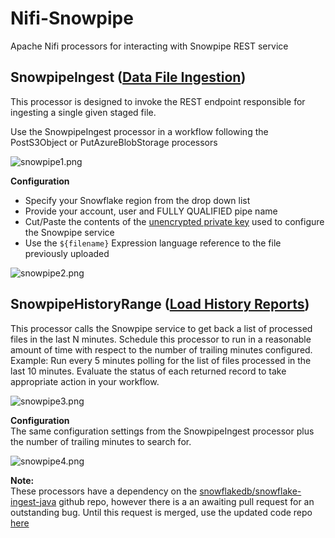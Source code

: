 # Nifi-Snowpipe
Apache Nifi processors for interacting with Snowpipe REST service


## SnowpipeIngest ([Data File Ingestion](https://docs.snowflake.net/manuals/user-guide/data-load-snowpipe-rest-apis.html#snowpipe-rest-api))
This processor is designed to invoke the REST endpoint responsible for ingesting a single given staged file. 

Use the SnowpipeIngest processor in a workflow following the PostS3Object or PutAzureBlobStorage processors

![snowpipe1.png](https://github.com/rtempleton/Nifi-Snowpipe/blob/master/img/snowpipe1.png)

**Configuration**</br>
- Specify your Snowflake region from the drop down list
- Provide your account, user and FULLY QUALIFIED pipe name
- Cut/Paste the contents of the [unencrypted private key](https://docs.snowflake.net/manuals/user-guide/data-load-snowpipe-rest-gs.html#using-key-pair-authentication) used to configure the Snowpipe service
- Use the `${filename}` Expression language reference to the file previously uploaded

![snowpipe2.png](https://github.com/rtempleton/Nifi-Snowpipe/blob/master/img/snowpipe2.png)

## SnowpipeHistoryRange ([Load History Reports](https://docs.snowflake.net/manuals/user-guide/data-load-snowpipe-rest-apis.html#endpoint-loadhistoryscan))
This processor calls the Snowpipe service to get back a list of processed files in the last N minutes. Schedule this processor to run in a reasonable amount of time with respect to the number of trailing minutes configured. Example: Run every 5 minutes polling for the list of files processed in the last 10 minutes. Evaluate the status of each returned record to take appropriate action in your workflow.

![snowpipe3.png](https://github.com/rtempleton/Nifi-Snowpipe/blob/master/img/snowpipe3.png)

**Configuration**</br>
The same configuration settings from the SnowpipeIngest processor plus the number of trailing minutes to search for.  

![snowpipe4.png](https://github.com/rtempleton/Nifi-Snowpipe/blob/master/img/snowpipe4.png)

**Note:** </br>
These processors have a dependency on the [snowflakedb/snowflake-ingest-java](https://github.com/snowflakedb/snowflake-ingest-java) github repo, however there is a an awaiting pull request for an outstanding bug. Until this request is merged, use the updated code repo [here](https://github.com/rtempleton/snowflake-ingest-java)
